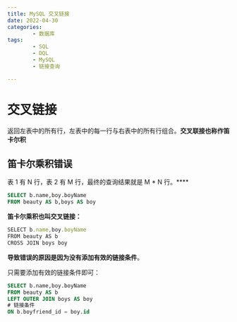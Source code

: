 ```yaml
---
title: MySQL 交叉链接
date: 2022-04-30
categories:
        - 数据库
tags:
        - SQL
        - DQL
        - MySQL
        - 链接查询

---
```


# 交叉链接

返回左表中的所有行，左表中的每一行与右表中的所有行组合。**交叉联接也称作笛卡尔积**

## 笛卡尔乘积错误

表 1 有 N 行，表 2 有 M 行，最终的查询结果就是 M \* N 行。\*\*\*\*

```sql
SELECT b.name,boy.boyName
FROM beauty AS b,boys AS boy
```

**笛卡尔乘积也叫交叉链接：**

```js
SELECT b.name,boy.boyName
FROM beauty AS b
CROSS JOIN boys boy
```

**导致错误的原因是因为没有添加有效的链接条件**。

只需要添加有效的链接条件即可：

```sql
SELECT b.name,boy.boyName
FROM beauty AS b
LEFT OUTER JOIN boys AS boy
# 链接条件
ON b.boyfriend_id = boy.id
```
